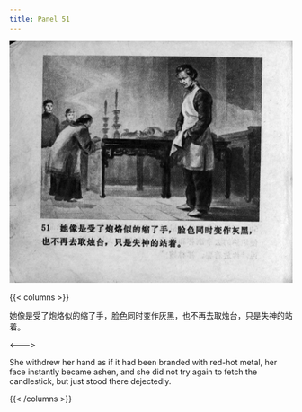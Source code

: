 ```yaml
---
title: Panel 51
---
```


![zhufu panel](./../../../images/zhufu/seifert0772_zf_0056_051.jpg)

{{< columns >}}

她像是受了炮烙似的缩了手，脸色同时变作灰黑，也不再去取烛台，只是失神的站着。

<--->

She withdrew her hand as if it had been branded with red-hot metal, her face instantly became ashen, and she did not try again to fetch the candlestick, but just stood there dejectedly.

{{< /columns >}}